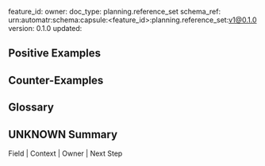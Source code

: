 feature_id: <feature-id>
owner: <team-or-person>
doc_type: planning.reference_set
schema_ref: urn:automatr:schema:capsule:<feature_id>:planning.reference_set:v1@0.1.0
version: 0.1.0
updated: <YYYY-MM-DD>

## Positive Examples
<TBD>

## Counter-Examples
<TBD>

## Glossary
<TBD>

## UNKNOWN Summary
Field | Context | Owner | Next Step
